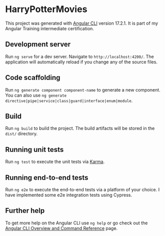 # HarryPotterMovies

This project was generated with [Angular CLI](https://github.com/angular/angular-cli) version 17.2.1. It is part of my Angular Training intermediate certification.

## Development server

Run `ng serve` for a dev server. Navigate to `http://localhost:4200/`. The application will automatically reload if you change any of the source files.

## Code scaffolding

Run `ng generate component component-name` to generate a new component. You can also use `ng generate directive|pipe|service|class|guard|interface|enum|module`.

## Build

Run `ng build` to build the project. The build artifacts will be stored in the `dist/` directory.

## Running unit tests

Run `ng test` to execute the unit tests via [Karma](https://karma-runner.github.io).

## Running end-to-end tests

Run `ng e2e` to execute the end-to-end tests via a platform of your choice. I have implemented some e2e integration tests using Cypress.

## Further help

To get more help on the Angular CLI use `ng help` or go check out the [Angular CLI Overview and Command Reference](https://angular.io/cli) page.
